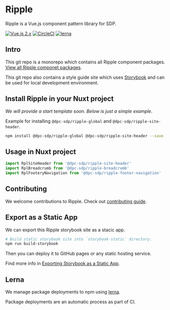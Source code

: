 # Ripple

Ripple is a Vue.js component pattern library for SDP.

[![Vue.js 2.x](https://img.shields.io/badge/vue.js-2.x-green.svg?style=flat-square)](https://vuejs.org)
[![CircleCI](https://circleci.com/gh/dpc-sdp/ripple/tree/master.svg?style=svg&circle-token=242dc8445ab25fb88fe506609fd7065cd1f78f7c)](https://circleci.com/gh/dpc-sdp/ripple/tree/master)
[![lerna](https://img.shields.io/badge/maintained%20with-lerna-cc00ff.svg)](https://lernajs.io/)

## Intro

This git repo is a monorepo which contains all Ripple component packages.
[View all Ripple componet packages](packages/).

This git repo also contains a style guide site which uses
[Storybook](https://storybook.js.org/) and can be used for local development environment.

## Install Ripple in your Nuxt project

_We will provide a start template soon. Below is just a simple example._

Example for installing `@dpc-sdp/ripple-global` and `@dpc-sdp/ripple-site-header`.

``` bash
npm install @dpc-sdp/ripple-global @dpc-sdp/ripple-site-header --save
```

## Usage in Nuxt project

``` javascript
import RplSiteHeader from '@dpc-sdp/ripple-site-header'
import RplBreadcrumb from '@dpc-sdp/ripple-breadcrumb'
import RplFooteryNavigation from '@dpc-sdp/ripple-footer-navigation'
```

## Contributing

We welcome contributions to Ripple. Check out [contributing guide](CONTRIBUTING.md).

## Export as a Static App

We can export this Ripple storybook site as a stacic app.

``` bash
# Build static storybook site into `storybook-static` directory.
npm run build-storybook
```

Then you can deploy it to GitHub pages or any static hosting service.

Find more info in [Exporting Storybook as a Static App](https://storybook.js.org/basics/exporting-storybook/).

## Lerna

We manage package deployments to npm using [lerna](https://github.com/lerna/lerna).

Package deployments are an automatic process as part of CI.
